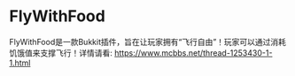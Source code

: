 # FlyWithFood
FlyWithFood是一款Bukkit插件，旨在让玩家拥有“飞行自由”！玩家可以通过消耗饥饿值来支撑飞行！详情请看:
https://www.mcbbs.net/thread-1253430-1-1.html
